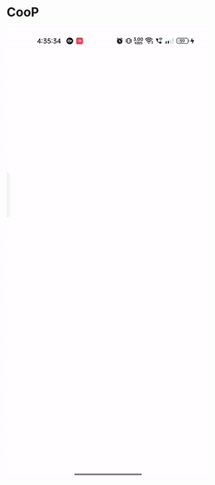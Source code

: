 # CooP

![](https://github.com/aankitasoni/CooP/blob/master/CooP-ezgif.com-video-to-gif-converter.gif)
